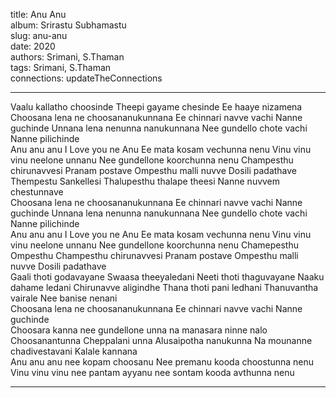 title: Anu Anu  
album: Srirastu Subhamastu  
slug: anu-anu  
date: 2020  
authors: Srimani, S.Thaman  
tags: Srimani, S.Thaman  
connections: updateTheConnections  

------------

Vaalu kallatho choosinde Theepi gayame chesinde Ee haaye nizamena  
Choosana lena ne choosananukunnana Ee chinnari navve vachi Nanne guchinde Unnana lena nenunna nanukunnana Nee gundello chote vachi Nanne pilichinde  
Anu anu anu I Love you ne Anu Ee mata kosam vechunna nenu Vinu vinu vinu neelone unnanu Nee gundellone koorchunna nenu Champesthu chirunavvesi Pranam postave Ompesthu malli nuvve Dosili padathave Thempestu Sankellesi Thalupesthu thalape theesi Nanne nuvvem chestunnave  
Choosana lena ne choosananukunnana Ee chinnari navve vachi Nanne guchinde Unnana lena nenunna nanukunnana Nee gundello chote vachi Nanne pilichinde  
Anu anu anu I Love you ne Anu Ee mata kosam vechunna nenu Vinu vinu vinu neelone unnanu Nee gundellone koorchunna nenu Chamepesthu  Ompesthu  Champesthu chirunavvesi Pranam postave Ompesthu malli nuvve Dosili padathave  
Gaali thoti godavayane Swaasa theeyaledani Neeti thoti thaguvayane Naaku dahame ledani Chirunavve aligindhe Thana thoti pani ledhani Thanuvantha vairale Nee banise nenani  
Choosana lena ne choosananukunnana Ee chinnari navve vachi Nanne guchinde  
Choosara kanna nee gundellone unna na manasara ninne nalo Choosanantunna Cheppalani unna Alusaipotha nanukunna Na mounanne chadivestavani Kalale kannana  
Anu anu anu nee kopam choosanu Nee premanu kooda choostunna nenu Vinu vinu vinu nee pantam ayyanu nee sontam kooda avthunna nenu  


------------
